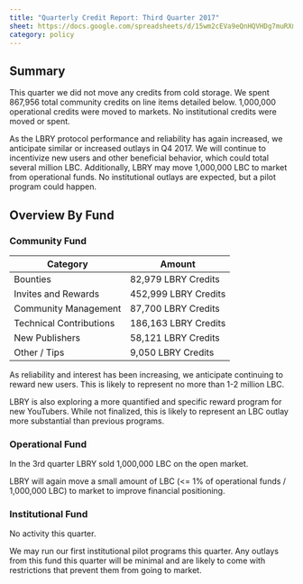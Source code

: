 ```yaml
---
title: "Quarterly Credit Report: Third Quarter 2017"
sheet: https://docs.google.com/spreadsheets/d/15wm2cEVa9eQnHQVHDg7muRXm1dzFXJ6ftqEJBuNixGM/edit?usp=sharing
category: policy
---
```

## Summary

This quarter we did not move any credits from cold storage.  We spent 867,956 total community credits on line items detailed below. 1,000,000 operational credits were moved to markets.  No institutional credits were moved or spent.

As the LBRY protocol performance and reliability has again increased, we anticipate similar or increased outlays in Q4 2017. We will continue to incentivize new users and other beneficial behavior, which could total several million LBC. Additionally, LBRY may move 1,000,000 LBC to market from operational funds. No institutional outlays are expected, but a pilot program could happen.

## Overview By Fund

### Community Fund

| Category | Amount |
|---|---|
| Bounties | 82,979 LBRY Credits |
| Invites and Rewards | 452,999 LBRY Credits |
| Community Management | 87,700 LBRY Credits |
| Technical Contributions | 186,163 LBRY Credits |
| New Publishers | 58,121 LBRY Credits |
| Other / Tips | 9,050 LBRY Credits |

As reliability and interest has been increasing, we anticipate continuing to reward new users. This is likely to represent no more than 1-2 million LBC.

LBRY is also exploring a more quantified and specific reward program for new YouTubers. While not finalized, this is likely to represent an LBC outlay more substantial than previous programs.

### Operational Fund

In the 3rd quarter LBRY sold 1,000,000 LBC on the open market.

LBRY will again move a small amount of LBC (<= 1% of operational funds / 1,000,000 LBC) to market to improve financial positioning.

### Institutional Fund

No activity this quarter.

We may run our first institutional pilot programs this quarter. Any outlays from this fund this quarter will be minimal and are likely to come with restrictions that prevent them from going to market.
